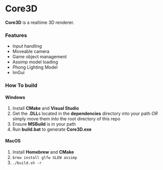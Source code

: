 # Core3D
**Core3D** is a realtime 3D renderer.

### Features
+ Input handling
+ Moveable camera
+ Game object management
+ Assimp model loading
+ Phong Lighting Model
+ ImGui 

### How To build
#### Windows 
1. Install **CMake** and **Visual Studio**
2. Get the **.DLL**s located in the **dependencies** directory into your path *OR* simply move them into the root directory of this repo
3. Ensure **MSBuild** is in your path
4. Run **build.bat** to generate **Core3D.exe**

#### MacOS
1. Install **Homebrew** and **CMake**
2. ``brew install glfw GLEW assimp``
3. ``./build.sh -r``

